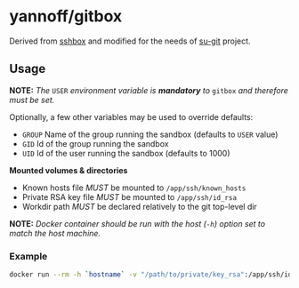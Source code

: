 # yannoff/gitbox

Derived from [sshbox](../sshbox) and modified for the needs of [su-git](https://github.com/yannoff/su-git) project.

## Usage

**NOTE:** _The_ `USER` _environment variable is **mandatory** to_ `gitbox` _and therefore must be set._

Optionally, a few other variables may be used to override defaults:
- `GROUP` Name of the group running the sandbox (defaults to `USER` value)
- `GID` Id of the group running the sandbox
- `UID` Id of the user running the sandbox (defaults to 1000)

**Mounted volumes & directories**
- Known hosts file _MUST_ be mounted to `/app/ssh/known_hosts`
- Private RSA key file _MUST_ be mounted to `/app/ssh/id_rsa`
- Workdir path _MUST_ be declared relatively to the git top-level dir

**NOTE:** _Docker container should be run with the host (`-h`) option set to match the host machine._

### Example

```bash
docker run --rm -h `hostname` -v "/path/to/private/key_rsa":/app/ssh/id_rsa -v "/home/user/.ssh/known_hosts":/app/ssh/known_hosts  -e USER=`whoami` gitbox <git-command>
```
